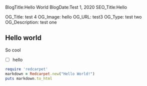 BlogTitle:Hello World
BlogDate:Test 1, 2020
SEO_Title:Hello


OG_Title: test 4
OG_Image: hello
OG_URL: test3
OG_Type: test two
OG_Description: test one


## Hello world 


So cool

- [ ] hello


```ruby
require 'redcarpet'
markdown = Redcarpet.new("Hello World!")
puts markdown.to_html
```



<pre class="language-markup"><code>
    <!-- code content to highlight... -->
</code></pre>
